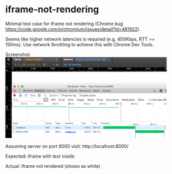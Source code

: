 # iframe-not-rendering
Minimal test case for iframe not rendering (Chrome bug
https://code.google.com/p/chromium/issues/detail?id=481922).

Seems like higher network latencies is required (e.g. 450Kbps, RTT >= 150ms).
Use network throttling to achieve this with Chrome Dev Tools.

Screenshot:
![Chrome Network Throttling Screenshot](chromeNetworkThrottling.png)

Assuming server on port 8000 visit: http://localhost:8000/

Expected: iframe with text inside

Actual: iframe not rendered (shows as white)
